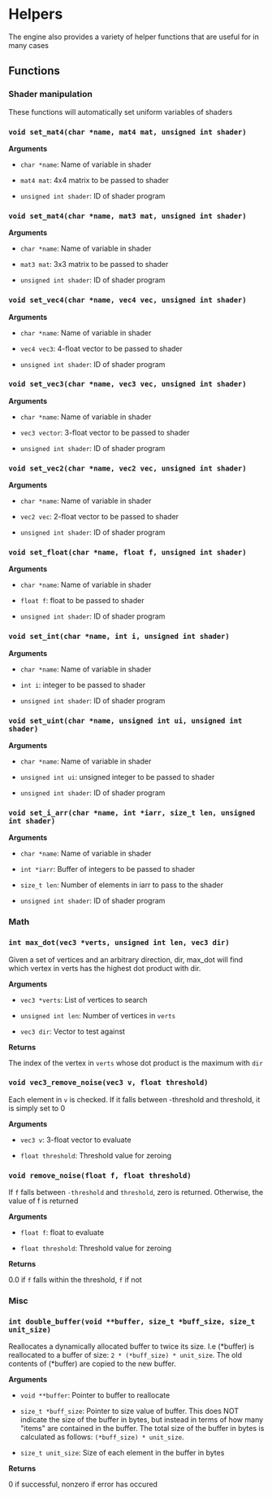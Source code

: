 # Helpers

The engine also provides a variety of helper functions that are useful for in many cases

## Functions

### Shader manipulation

These functions will automatically set uniform variables of shaders

### `void set_mat4(char *name, mat4 mat, unsigned int shader)`

**Arguments**

- `char *name`: Name of variable in shader

- `mat4 mat`: 4x4 matrix to be passed to shader

- `unsigned int shader`: ID of shader program

### `void set_mat4(char *name, mat3 mat, unsigned int shader)`

**Arguments**

- `char *name`: Name of variable in shader

- `mat3 mat`: 3x3 matrix to be passed to shader

- `unsigned int shader`: ID of shader program

### `void set_vec4(char *name, vec4 vec, unsigned int shader)`

**Arguments**

- `char *name`: Name of variable in shader

- `vec4 vec3`: 4-float vector to be passed to shader

- `unsigned int shader`: ID of shader program

### `void set_vec3(char *name, vec3 vec, unsigned int shader)`

**Arguments**

- `char *name`: Name of variable in shader

- `vec3 vector`: 3-float vector to be passed to shader

- `unsigned int shader`: ID of shader program

### `void set_vec2(char *name, vec2 vec, unsigned int shader)`

**Arguments**

- `char *name`: Name of variable in shader

- `vec2 vec`: 2-float vector to be passed to shader

- `unsigned int shader`: ID of shader program

### `void set_float(char *name, float f, unsigned int shader)`

**Arguments**

- `char *name`: Name of variable in shader

- `float f`: float to be passed to shader

- `unsigned int shader`: ID of shader program

### `void set_int(char *name, int i, unsigned int shader)`

**Arguments**

- `char *name`: Name of variable in shader

- `int i`: integer to be passed to shader

- `unsigned int shader`: ID of shader program

### `void set_uint(char *name, unsigned int ui, unsigned int shader)`

**Arguments**

- `char *name`: Name of variable in shader

- `unsigned int ui`: unsigned integer to be passed to shader

- `unsigned int shader`: ID of shader program

### `void set_i_arr(char *name, int *iarr, size_t len, unsigned int shader)`

**Arguments**

- `char *name`: Name of variable in shader

- `int *iarr`: Buffer of integers to be passed to shader

- `size_t len`: Number of elements in iarr to pass to the shader

- `unsigned int shader`: ID of shader program

### Math

### `int max_dot(vec3 *verts, unsigned int len, vec3 dir)`

Given a set of vertices and an arbitrary direction, dir, max_dot will find which vertex in verts has the highest dot product with dir.

**Arguments**

- `vec3 *verts`: List of vertices to search

- `unsigned int len`: Number of vertices in `verts`

- `vec3 dir`: Vector to test against

**Returns**

The index of the vertex in `verts` whose dot product is the maximum with `dir`

### `void vec3_remove_noise(vec3 v, float threshold)`

Each element in `v` is checked. If it falls between -threshold and threshold, it is simply set to 0

**Arguments**

- `vec3 v`: 3-float vector to evaluate

- `float threshold`: Threshold value for zeroing

### `void remove_noise(float f, float threshold)`

If `f` falls between `-threshold` and `threshold`, zero is returned. Otherwise, the value of f is returned

**Arguments**

- `float f`: float to evaluate

- `float threshold`: Threshold value for zeroing

**Returns**

0.0 if `f` falls within the threshold, `f` if not

### Misc

### `int double_buffer(void **buffer, size_t *buff_size, size_t unit_size)`

Reallocates a dynamically allocated buffer to twice its size. I.e (*buffer) is reallocated to a buffer of size: `2 * (*buff_size) * unit_size`. The old contents of (*buffer) are copied to the new buffer.

**Arguments**

- `void **buffer`: Pointer to buffer to reallocate

- `size_t *buff_size`: Pointer to size value of buffer. This does NOT indicate the size of the buffer in bytes, but instead in terms of how many "items" are contained in the buffer. The total size of the buffer in bytes is calculated as follows: `(*buff_size) * unit_size`.

- `size_t unit_size`: Size of each element in the buffer in bytes

**Returns**

0 if successful, nonzero if error has occured
